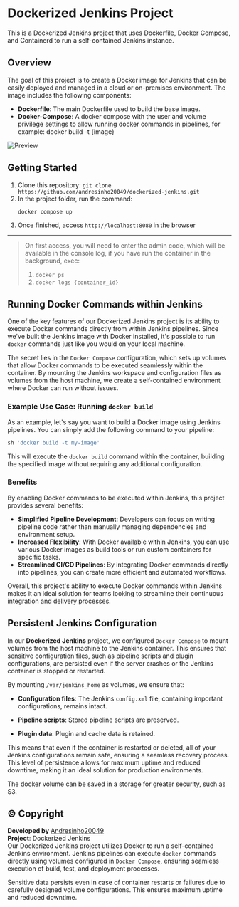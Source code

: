# Dockerized Jenkins Project
This is a Dockerized Jenkins project that uses Dockerfile, Docker Compose, and Containerd to run a self-contained Jenkins instance.

## Overview
The goal of this project is to create a Docker image for Jenkins that can be easily deployed and managed in a cloud or on-premises environment. The image includes the following components:

* **Dockerfile**: The main Dockerfile used to build the base image.
* **Docker-Compose**: A docker compose with the user and volume privilege settings to allow running docker commands in pipelines, for example: docker build -t {image}

![Preview](https://github.com/andresinho20049/dockerized-jenkins/blob/main/preview.gif)

## Getting Started
1. Clone this repository: `git clone https://github.com/andresinho20049/dockerized-jenkins.git`
2. In the project folder, run the command:
    ```base
    docker compose up
    ```
3. Once finished, access `http://localhost:8080` in the browser
---
> On first access, you will need to enter the admin code, which will be available in the console log, if you have run the container in the background, exec:
> 1. `docker ps`
> 2. `docker logs {container_id}`

## Running Docker Commands within Jenkins
One of the key features of our Dockerized Jenkins project is its ability to execute Docker commands directly from within Jenkins pipelines. Since we've built the Jenkins image with Docker installed, it's possible to run `docker` commands just like you would on your local machine.

The secret lies in the `Docker Compose` configuration, which sets up volumes that allow Docker commands to be executed seamlessly within the container. By mounting the Jenkins workspace and configuration files as volumes from the host machine, we create a self-contained environment where Docker can run without issues.

### Example Use Case: Running `docker build`

As an example, let's say you want to build a Docker image using Jenkins pipelines. You can simply add the following command to your pipeline:
```groovy
sh 'docker build -t my-image'
```
This will execute the `docker build` command within the container, building the specified image without requiring any additional configuration.

### Benefits

By enabling Docker commands to be executed within Jenkins, this project provides several benefits:

* **Simplified Pipeline Development**: Developers can focus on writing pipeline code rather than manually managing dependencies and environment setup.
* **Increased Flexibility**: With Docker available within Jenkins, you can use various Docker images as build tools or run custom containers for specific tasks.
* **Streamlined CI/CD Pipelines**: By integrating Docker commands directly into pipelines, you can create more efficient and automated workflows.

Overall, this project's ability to execute Docker commands within Jenkins makes it an ideal solution for teams looking to streamline their continuous integration and delivery processes.

## Persistent Jenkins Configuration

In our **Dockerized Jenkins** project, we configured `Docker Compose` to mount volumes from the host machine to the Jenkins container. This ensures that sensitive configuration files, such as pipeline scripts and plugin configurations, are persisted even if the server crashes or the Jenkins container is stopped or restarted.

By mounting `/var/jenkins_home` as volumes, we ensure that:

* **Configuration files**: The Jenkins `config.xml` file, containing important configurations, remains intact.

* **Pipeline scripts**: Stored pipeline scripts are preserved.

* **Plugin data**: Plugin and cache data is retained.

This means that even if the container is restarted or deleted, all of your Jenkins configurations remain safe, ensuring a seamless recovery process. This level of persistence allows for maximum uptime and reduced downtime, making it an ideal solution for production environments.

The docker volume can be saved in a storage for greater security, such as S3.

## :copyright: Copyright
**Developed by** [Andresinho20049](https://andresinho20049.com.br/) \
**Project**: Dockerized Jenkins \
Our Dockerized Jenkins project utilizes Docker to run a self-contained Jenkins environment. Jenkins pipelines can execute `docker` commands directly using volumes configured in `Docker Compose`, ensuring seamless execution of build, test, and deployment processes.

Sensitive data persists even in case of container restarts or failures due to carefully designed volume configurations. This ensures maximum uptime and reduced downtime.
